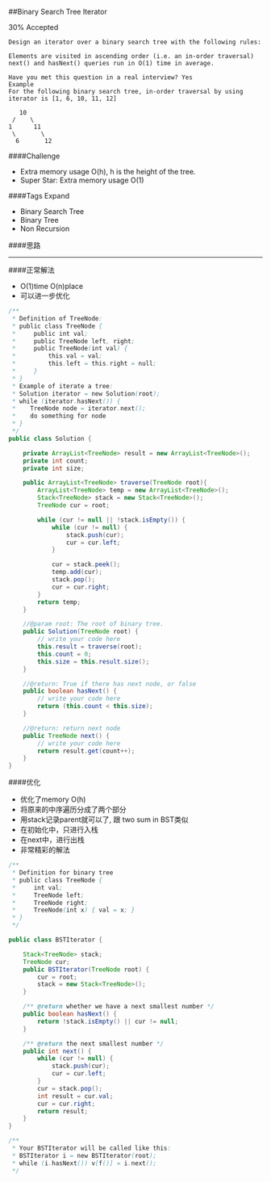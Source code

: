 ##Binary Search Tree Iterator

30% Accepted

	Design an iterator over a binary search tree with the following rules:

	Elements are visited in ascending order (i.e. an in-order traversal)
	next() and hasNext() queries run in O(1) time in average.

    Have you met this question in a real interview? Yes
	Example
	For the following binary search tree, in-order traversal by using iterator is [1, 6, 10, 11, 12]

	   10
	 /    \
	1      11
	 \       \
	  6       12

####Challenge
- Extra memory usage O(h), h is the height of the tree.
- Super Star: Extra memory usage O(1)

####Tags Expand
- Binary Search Tree
- Binary Tree
- Non Recursion

####思路


-----
####正常解法
- O(1)time O(n)place
- 可以进一步优化

```java
/**
 * Definition of TreeNode:
 * public class TreeNode {
 *     public int val;
 *     public TreeNode left, right;
 *     public TreeNode(int val) {
 *         this.val = val;
 *         this.left = this.right = null;
 *     }
 * }
 * Example of iterate a tree:
 * Solution iterator = new Solution(root);
 * while (iterator.hasNext()) {
 *    TreeNode node = iterator.next();
 *    do something for node
 * }
 */
public class Solution {

    private ArrayList<TreeNode> result = new ArrayList<TreeNode>();
    private int count;
    private int size;

    public ArrayList<TreeNode> traverse(TreeNode root){
        ArrayList<TreeNode> temp = new ArrayList<TreeNode>();
        Stack<TreeNode> stack = new Stack<TreeNode>();
        TreeNode cur = root;

        while (cur != null || !stack.isEmpty()) {
            while (cur != null) {
                stack.push(cur);
                cur = cur.left;
            }

            cur = stack.peek();
            temp.add(cur);
            stack.pop();
            cur = cur.right;
        }
        return temp;
    }

    //@param root: The root of binary tree.
    public Solution(TreeNode root) {
        // write your code here
        this.result = traverse(root);
        this.count = 0;
        this.size = this.result.size();
    }

    //@return: True if there has next node, or false
    public boolean hasNext() {
        // write your code here
        return (this.count < this.size);
    }

    //@return: return next node
    public TreeNode next() {
        // write your code here
        return result.get(count++);
    }
}

```

####优化
- 优化了memory O(h)
- 将原来的中序遍历分成了两个部分
- 用stack记录parent就可以了, 跟 two sum in BST类似
- 在初始化中，只进行入栈
- 在next中，进行出栈
- 非常精彩的解法


```java
/**
 * Definition for binary tree
 * public class TreeNode {
 *     int val;
 *     TreeNode left;
 *     TreeNode right;
 *     TreeNode(int x) { val = x; }
 * }
 */

public class BSTIterator {

    Stack<TreeNode> stack;
    TreeNode cur;
    public BSTIterator(TreeNode root) {
        cur = root;
        stack = new Stack<TreeNode>();
    }

    /** @return whether we have a next smallest number */
    public boolean hasNext() {
        return !stack.isEmpty() || cur != null;
    }

    /** @return the next smallest number */
    public int next() {
        while (cur != null) {
            stack.push(cur);
            cur = cur.left;
        }
        cur = stack.pop();
        int result = cur.val;
        cur = cur.right;
        return result;
    }
}

/**
 * Your BSTIterator will be called like this:
 * BSTIterator i = new BSTIterator(root);
 * while (i.hasNext()) v[f()] = i.next();
 */
```

